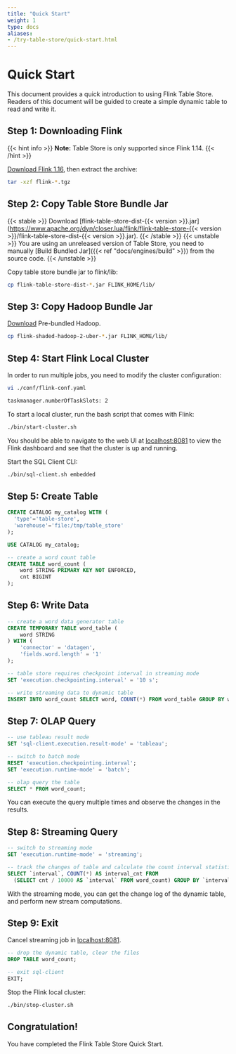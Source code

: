 ```yaml
---
title: "Quick Start"
weight: 1
type: docs
aliases:
- /try-table-store/quick-start.html
---
```

<!--
Licensed to the Apache Software Foundation (ASF) under one
or more contributor license agreements.  See the NOTICE file
distributed with this work for additional information
regarding copyright ownership.  The ASF licenses this file
to you under the Apache License, Version 2.0 (the
"License"); you may not use this file except in compliance
with the License.  You may obtain a copy of the License at

  http://www.apache.org/licenses/LICENSE-2.0

Unless required by applicable law or agreed to in writing,
software distributed under the License is distributed on an
"AS IS" BASIS, WITHOUT WARRANTIES OR CONDITIONS OF ANY
KIND, either express or implied.  See the License for the
specific language governing permissions and limitations
under the License.
-->

# Quick Start

This document provides a quick introduction to using Flink Table Store. Readers of this
document will be guided to create a simple dynamic table to read and write it.

## Step 1: Downloading Flink

{{< hint info >}}
__Note:__ Table Store is only supported since Flink 1.14.
{{< /hint >}}

[Download Flink 1.16](https://flink.apache.org/downloads.html),
then extract the archive:

```bash
tar -xzf flink-*.tgz
```

## Step 2: Copy Table Store Bundle Jar

{{< stable >}}
Download [flink-table-store-dist-{{< version >}}.jar](https://www.apache.org/dyn/closer.lua/flink/flink-table-store-{{< version >}}/flink-table-store-dist-{{< version >}}.jar).
{{< /stable >}}
{{< unstable >}}
You are using an unreleased version of Table Store, you need to manually [Build Bundled Jar]({{< ref "docs/engines/build" >}}) from the source code.
{{< /unstable >}}

Copy table store bundle jar to flink/lib:

```bash
cp flink-table-store-dist-*.jar FLINK_HOME/lib/
```

## Step 3: Copy Hadoop Bundle Jar

[Download](https://flink.apache.org/downloads.html) Pre-bundled Hadoop.

```bash
cp flink-shaded-hadoop-2-uber-*.jar FLINK_HOME/lib/
```

## Step 4: Start Flink Local Cluster

In order to run multiple jobs, you need to modify the cluster configuration:

```bash
vi ./conf/flink-conf.yaml

taskmanager.numberOfTaskSlots: 2
```

To start a local cluster, run the bash script that comes with Flink:

```bash
./bin/start-cluster.sh
```

You should be able to navigate to the web UI at [localhost:8081](http://localhost:8081) to view
the Flink dashboard and see that the cluster is up and running.

Start the SQL Client CLI:

```bash
./bin/sql-client.sh embedded
```

## Step 5: Create Table

```sql
CREATE CATALOG my_catalog WITH (
  'type'='table-store',
  'warehouse'='file:/tmp/table_store'
);

USE CATALOG my_catalog;

-- create a word count table
CREATE TABLE word_count (
    word STRING PRIMARY KEY NOT ENFORCED,
    cnt BIGINT
);
```

## Step 6: Write Data

```sql
-- create a word data generator table
CREATE TEMPORARY TABLE word_table (
    word STRING
) WITH (
    'connector' = 'datagen',
    'fields.word.length' = '1'
);

-- table store requires checkpoint interval in streaming mode
SET 'execution.checkpointing.interval' = '10 s';

-- write streaming data to dynamic table
INSERT INTO word_count SELECT word, COUNT(*) FROM word_table GROUP BY word;
```

## Step 7: OLAP Query

```sql
-- use tableau result mode
SET 'sql-client.execution.result-mode' = 'tableau';

-- switch to batch mode
RESET 'execution.checkpointing.interval';
SET 'execution.runtime-mode' = 'batch';

-- olap query the table
SELECT * FROM word_count;
```

You can execute the query multiple times and observe the changes in the results.

## Step 8: Streaming Query

```sql
-- switch to streaming mode
SET 'execution.runtime-mode' = 'streaming';

-- track the changes of table and calculate the count interval statistics
SELECT `interval`, COUNT(*) AS interval_cnt FROM
  (SELECT cnt / 10000 AS `interval` FROM word_count) GROUP BY `interval`;
```

With the streaming mode, you can get the change log of the dynamic table,
and perform new stream computations.

## Step 9: Exit

Cancel streaming job in [localhost:8081](http://localhost:8081).

```sql
-- drop the dynamic table, clear the files
DROP TABLE word_count;

-- exit sql-client
EXIT;
```

Stop the Flink local cluster:

```bash
./bin/stop-cluster.sh
```

## Congratulation!

You have completed the Flink Table Store Quick Start.
